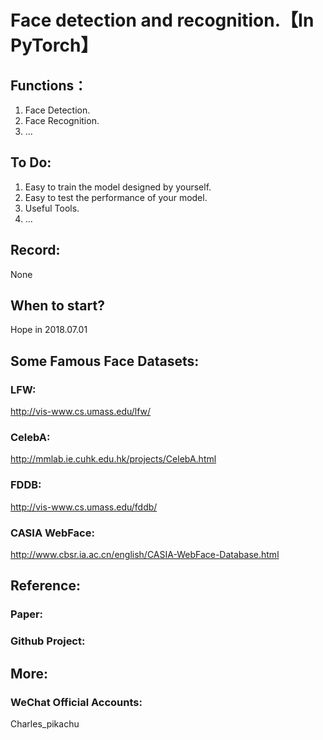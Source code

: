 # Face detection and recognition.【In PyTorch】


## Functions：
1. Face Detection.
2. Face Recognition.
3. ...


## To Do:
1. Easy to train the model designed by yourself.
2. Easy to test the performance of your model.
3. Useful Tools.
4. ...


## Record:
None


## When to start?
Hope in 2018.07.01


## Some Famous Face Datasets:
### LFW:
http://vis-www.cs.umass.edu/lfw/  
### CelebA:
http://mmlab.ie.cuhk.edu.hk/projects/CelebA.html  
### FDDB:
http://vis-www.cs.umass.edu/fddb/  
### CASIA WebFace:
http://www.cbsr.ia.ac.cn/english/CASIA-WebFace-Database.html  


## Reference:
### Paper:

### Github Project:


## More:
### WeChat Official Accounts:
Charles_pikachu
